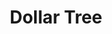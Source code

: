 ---
title: "Dollar Tree"
url: /milwaukee/dollar-tree-west-historic-mitchell-street/
shop: Kramladen
---